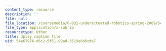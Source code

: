 ```yaml
---
content_type: resource
description: ''
file: null
file_location: /coursemedia/6-832-underactuated-robotics-spring-2009/54a67976d6c25f5199ad3519a6d6cda7_Bhbk4bWV1Uc.vtt
file_type: application/x-subrip
resourcetype: Other
title: 3play caption file
uid: 54a67976-d6c2-5f51-99ad-3519a6d6cda7
---
```

